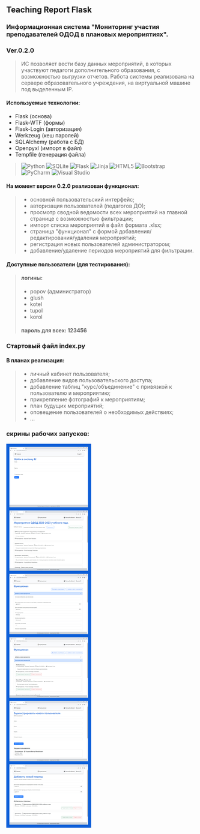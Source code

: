 ## Teaching Report Flask
### Информационная система "Мониторинг участия преподавателей ОДОД в плановых мероприятиях".
### Ver.0.2.0
>ИС позволяет вести базу данных мероприятий, в которых участвуют педагоги дополнительного образования, с возможностью выгрузки отчетов. Работа системы реализована на сервере образовательного учреждения, на виртуальной машине под выделенным IP.

#### Используемые технологии:
+ Flask (основа)
+ Flask-WTF (формы)
+ Flask-Login (авторизация)
+ Werkzeug (кеш паролей)
+ SQLAlchemy (работа с БД)
+ Openpyxl (импорт в файл)
+ Tempfile (генерация файла)

> ![Python](https://img.shields.io/badge/python-3670A0?style=for-the-badge&logo=python&logoColor=ffdd54)
> ![SQLite](https://img.shields.io/badge/sqlite-%2307405e.svg?style=for-the-badge&logo=sqlite&logoColor=white)
> ![Flask](https://img.shields.io/badge/flask-%23000.svg?style=for-the-badge&logo=flask&logoColor=white)
> ![Jinja](https://img.shields.io/badge/jinja-white.svg?style=for-the-badge&logo=jinja&logoColor=black)
> ![HTML5](https://img.shields.io/badge/html5-%23E34F26.svg?style=for-the-badge&logo=html5&logoColor=white)
> ![Bootstrap](https://img.shields.io/badge/bootstrap-%238511FA.svg?style=for-the-badge&logo=bootstrap&logoColor=white)
> ![PyCharm](https://img.shields.io/badge/pycharm-143?style=for-the-badge&logo=pycharm&logoColor=black&color=black&labelColor=green)
> ![Visual Studio](https://img.shields.io/badge/Visual%20Studio-5C2D91.svg?style=for-the-badge&logo=visual-studio&logoColor=white)

#### На момент версии 0.2.0 реализован функционал:
> - основной пользовательский интерфейс;
> - авторизация пользователей (педагогов ДО);
> - просмотр сводной ведомости всех мероприятий на главной странице с возможностью фильтрации;
> - импорт списка мероприятий в файл формата .xlsx;
> - страница "функционал" с формой добавления/редактирования/удаления мероприятий;
> - регистрация новых пользователей администратором;
> - добавление/удаление периодов мероприятий для фильтрации.

#### Доступные пользователи (для тестирования):
> #### логины:
> + popov  (администратор)
> + glush
> + kotel
> + tupol
> + korol
>
>#### пароль для всех: 123456

### Стартовый файл index.py

#### В планах реализация:
> - личный кабинет пользователя;
> - добавление видов пользовательского доступа;
> - добавление таблиц "курс/объединение" с привязкой к пользователю и мероприятию;
> - прикрепление фотографий к мероприятиям;
> - план будущих мероприятий;
> - оповещение пользователей о необходимых действиях;
> - ...

### скрины рабочих запусков:
![Screenshots](static/screenshots.jpg)
